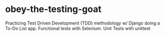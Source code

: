 # obey-the-testing-goat
Practicing Test Driven Development (TDD) methodology w/ Django doing a To-Do List app. Functional tests with Selenium. Unit Tests with unittest
